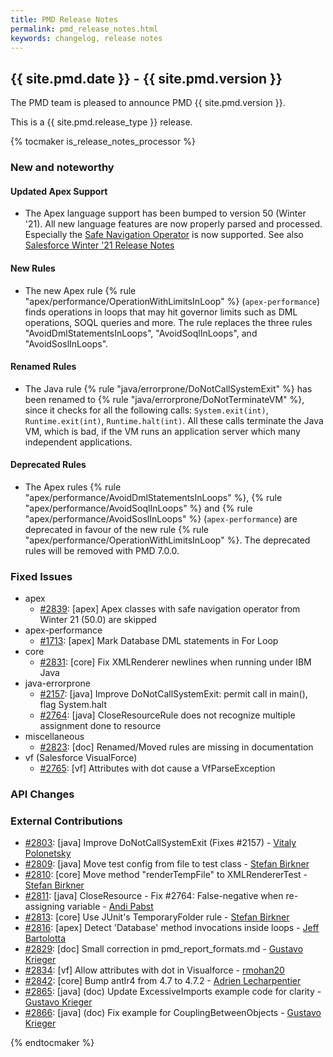 ```yaml
---
title: PMD Release Notes
permalink: pmd_release_notes.html
keywords: changelog, release notes
---
```


## {{ site.pmd.date }} - {{ site.pmd.version }}

The PMD team is pleased to announce PMD {{ site.pmd.version }}.

This is a {{ site.pmd.release_type }} release.

{% tocmaker is_release_notes_processor %}

### New and noteworthy

#### Updated Apex Support

*   The Apex language support has been bumped to version 50 (Winter '21). All new language features are now properly
    parsed and processed. Especially the [Safe Navigation Operator](https://releasenotes.docs.salesforce.com/en-us/winter21/release-notes/rn_apex_SafeNavigationOperator.htm) is now supported.
    See also [Salesforce Winter '21 Release Notes](https://releasenotes.docs.salesforce.com/en-us/winter21/release-notes/rn_apex.htm)

#### New Rules

*   The new Apex rule {% rule "apex/performance/OperationWithLimitsInLoop" %} (`apex-performance`)
    finds operations in loops that may hit governor limits such as DML operations, SOQL
    queries and more. The rule replaces the three rules "AvoidDmlStatementsInLoops", "AvoidSoqlInLoops",
    and "AvoidSoslInLoops".

#### Renamed Rules

*   The Java rule {% rule "java/errorprone/DoNotCallSystemExit" %} has been renamed to
    {% rule "java/errorprone/DoNotTerminateVM" %}, since it checks for all the following calls:
    `System.exit(int)`, `Runtime.exit(int)`, `Runtime.halt(int)`. All these calls terminate
    the Java VM, which is bad, if the VM runs an application server which many independent applications.

#### Deprecated Rules

*   The Apex rules {% rule "apex/performance/AvoidDmlStatementsInLoops" %},
    {% rule "apex/performance/AvoidSoqlInLoops" %} and {% rule "apex/performance/AvoidSoslInLoops" %}
    (`apex-performance`) are deprecated in favour of the new rule
    {% rule "apex/performance/OperationWithLimitsInLoop" %}. The deprecated rules will be removed
    with PMD 7.0.0.

### Fixed Issues

*   apex
    *   [#2839](https://github.com/pmd/pmd/issues/2839): \[apex] Apex classes with safe navigation operator from Winter 21 (50.0) are skipped
*   apex-performance
    *   [#1713](https://github.com/pmd/pmd/issues/1713): \[apex] Mark Database DML statements in For Loop
*   core
    *   [#2831](https://github.com/pmd/pmd/pull/2831): \[core] Fix XMLRenderer newlines when running under IBM Java
*   java-errorprone
    *   [#2157](https://github.com/pmd/pmd/issues/2157): \[java] Improve DoNotCallSystemExit: permit call in main(), flag System.halt
    *   [#2764](https://github.com/pmd/pmd/issues/2764): \[java] CloseResourceRule does not recognize multiple assignment done to resource
*   miscellaneous
    *   [#2823](https://github.com/pmd/pmd/issues/2823): \[doc] Renamed/Moved rules are missing in documentation
*   vf (Salesforce VisualForce)
    *   [#2765](https://github.com/pmd/pmd/issues/2765): \[vf] Attributes with dot cause a VfParseException

### API Changes

### External Contributions

*   [#2803](https://github.com/pmd/pmd/pull/2803): \[java] Improve DoNotCallSystemExit (Fixes #2157) - [Vitaly Polonetsky](https://github.com/mvitaly)
*   [#2809](https://github.com/pmd/pmd/pull/2809): \[java] Move test config from file to test class - [Stefan Birkner](https://github.com/stefanbirkner)
*   [#2810](https://github.com/pmd/pmd/pull/2810): \[core] Move method "renderTempFile" to XMLRendererTest - [Stefan Birkner](https://github.com/stefanbirkner)
*   [#2811](https://github.com/pmd/pmd/pull/2811): \[java] CloseResource - Fix #2764: False-negative when re-assigning variable - [Andi Pabst](https://github.com/andipabst)
*   [#2813](https://github.com/pmd/pmd/pull/2813): \[core] Use JUnit's TemporaryFolder rule - [Stefan Birkner](https://github.com/stefanbirkner)
*   [#2816](https://github.com/pmd/pmd/pull/2816): \[apex] Detect 'Database' method invocations inside loops - [Jeff Bartolotta](https://github.com/jbartolotta-sfdc)
*   [#2829](https://github.com/pmd/pmd/pull/2829): \[doc] Small correction in pmd\_report\_formats.md - [Gustavo Krieger](https://github.com/gustavopcassol)
*   [#2834](https://github.com/pmd/pmd/pull/2834): \[vf] Allow attributes with dot in Visualforce - [rmohan20](https://github.com/rmohan20)
*   [#2842](https://github.com/pmd/pmd/pull/2842): \[core] Bump antlr4 from 4.7 to 4.7.2 - [Adrien Lecharpentier](https://github.com/alecharp)
*   [#2865](https://github.com/pmd/pmd/pull/2865): \[java] (doc) Update ExcessiveImports example code for clarity - [Gustavo Krieger](https://github.com/gustavopcassol)
*   [#2866](https://github.com/pmd/pmd/pull/2866): \[java] (doc) Fix example for CouplingBetweenObjects - [Gustavo Krieger](https://github.com/gustavopcassol)

{% endtocmaker %}

